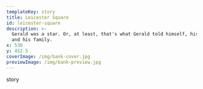 ```yaml
---
templateKey: story
title: Leicester Square
id: leicester-square
description: >-
  Gerald was a star. Or, at least, that's what Gerald told himself, his friends
  and his family.
x: 530
y: 452.5
coverImage: /img/bank-cover.jpg
previewImage: /img/bank-preview.jpg
---
```


story
